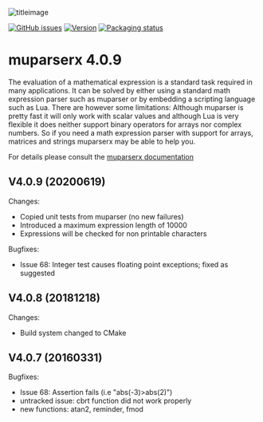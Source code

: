 ![titleimage](http://beltoforion.de/en/muparserx/images/muparserx.jpg)

[![GitHub issues](https://img.shields.io/github/issues/beltoforion/muparserx.svg?maxAge=360)](https://github.com/beltoforion/muparserx/issues)
[![Version](https://img.shields.io/github/release/beltoforion/muparserx.svg?maxAge=360)](https://github.com/beltoforion/muparserx/blob/master/CHANGELOG)
[![Packaging status](https://repology.org/badge/tiny-repos/muparserx.svg)](https://repology.org/project/muparserx/versions)
<!-- [![License](https://img.shields.io/github/license/beltoforion/muparserx.svg?maxAge=360000)](https://github.com/beltoforion/muparserx/blob/master/License.md) -->

muparserx 4.0.9
===========================

The evaluation of a mathematical expression is a standard task required in many applications. It can be solved by either using a standard math expression parser such as muparser or by embedding a scripting language such as Lua. There are however some limitations: Although muparser is pretty fast it will only work with scalar values and although Lua is very flexible it does neither support binary operators for arrays nor complex numbers. So if you need a math expression parser with support for arrays, matrices and strings muparserx may be able to help you.

For details please consult the [muparserx documentation](https://beltoforion.de/en/muparserx)

V4.0.9 (20200619)
-----------------
Changes:
  - Copied unit tests from muparser (no new failures)
  - Introduced a maximum expression length of 10000
  - Expressions will be checked for non printable characters
  
Bugfixes:
  - Issue 68: 	Integer test causes floating point exceptions; fixed as suggested

V4.0.8 (20181218)
-----------------
Changes:
  - Build system changed to CMake

V4.0.7 (20160331)
-----------------
Bugfixes:
  - Issue 68: 	Assertion fails (i.e "abs(-3)>abs(2)")
  - untracked issue: cbrt function did not work properly
  - new functions: atan2, reminder, fmod


